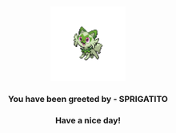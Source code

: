 <p align="center">
            <img src="https://raw.githubusercontent.com/PokeAPI/sprites/master/sprites/pokemon/906.png" width="150" height="150">
          </p>
          <h3 align="center">You have been greeted by - <b>SPRIGATITO</b></h3>
          <h3 align="center">Have a nice day!</h3>
